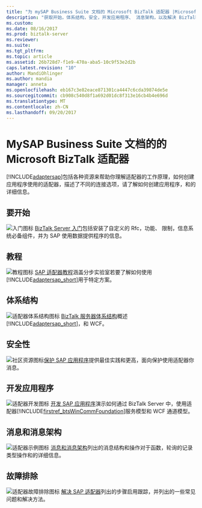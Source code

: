 ```yaml
---
title: "为 mySAP Business Suite 文档的 Microsoft BizTalk 适配器 |Microsoft 文档"
description: "获取开始，体系结构，安全，开发应用程序、 消息架构，以及解决 BizTalk 适配器包中的 mySAP 适配器"
ms.custom: 
ms.date: 08/16/2017
ms.prod: biztalk-server
ms.reviewer: 
ms.suite: 
ms.tgt_pltfrm: 
ms.topic: article
ms.assetid: 26b728d7-f1e9-470a-aba5-10c9f53e2d2b
caps.latest.revision: "10"
author: MandiOhlinger
ms.author: mandia
manager: anneta
ms.openlocfilehash: eb167c3e82eace871301ca4447c6cda39874de5e
ms.sourcegitcommit: cb908c540d8f1a692d01dc8f313e16cb4b4e696d
ms.translationtype: MT
ms.contentlocale: zh-CN
ms.lasthandoff: 09/20/2017
---
```

# <a name="microsoft-biztalk-adapter-for-mysap-business-suite-documentation"></a>MySAP Business Suite 文档的的 Microsoft BizTalk 适配器
[!INCLUDE[adaptersap](../../includes/adaptersap-md.md)]包括各种资源来帮助你理解适配器的工作原理，如何创建应用程序使用的适配器，描述了不同的连接选项，请了解如何创建应用程序，和的详细信息。

## <a name="get-started"></a>要开始
![入门图标](../../adapters-and-accelerators/adapter-oracle-database/media/f397b0c1-6fe1-4247-a868-9efcab4a5f55.gif "f397b0c1-6fe1-4247-a868-9efcab4a5f55") [BizTalk Server 入门](../../core/getting-started-with-biztalk-server.md)包括安装了自定义的 Rfc，功能、 限制，信息系统必备组件，并为 SAP 使用数据提供程序的信息。
  
## <a name="tutorials"></a>教程    

![教程图标](../../adapters-and-accelerators/adapter-oracle-database/media/endtoendtutorials.gif "EndtoEndtutorials") [SAP 适配器教程](../../adapters-and-accelerators/adapter-sap/sap-adapter-tutorials.md)涵盖分步实验室若要了解如何使用[!INCLUDE[adaptersap_short](../../includes/adaptersap-short-md.md)]用于特定方案。

## <a name="architecture"></a>体系结构  
![适配器体系结构图标](../../adapters-and-accelerators/adapter-oracle-database/media/4af6a1c5-948f-4bf7-bb56-4d63a47f4825.gif "4af6a1c5-948f-4bf7-bb56-4d63a47f4825") [BizTalk 服务器体系结构](../../core/biztalk-server-architecture.md)概述[!INCLUDE[adaptersap_short](../../includes/adaptersap-short-md.md)]，和 WCF。

## <a name="security"></a>安全性
![社区资源图标](../../adapters-and-accelerators/adapter-oracle-database/media/community.gif "社区")[保护 SAP 应用程序](../../adapters-and-accelerators/adapter-sap/secure-your-sap-applications.md)提供最佳实践和更高，面向保护使用适配器你消息。

## <a name="developing-apps"></a>开发应用程序
![适配器开发图标](../../adapters-and-accelerators/adapter-oracle-database/media/44af70c9-cab1-4201-9912-d115cbc7e16f.gif "44af70c9-cab1-4201-9912-d115cbc7e16f") [开发 SAP 应用程序](../../adapters-and-accelerators/adapter-sap/develop-your-sap-applications.md)演示如何通过 BizTalk Server 中，使用适配器[!INCLUDE[firstref_btsWinCommFoundation](../../includes/firstref-btswincommfoundation-md.md)]服务模型和 WCF 通道模型。

## <a name="messages-and-message-schemas"></a>消息和消息架构
![适配器示例图标](../../adapters-and-accelerators/adapter-sap/media/2e8eba6a-6ba1-431e-9e0a-f0f45e036e8a.gif "2e8eba6a-6ba1-431e-9e0a-f0f45e036e8a") [消息和消息架构](messages-and-message-schemas-for-biztalk-adapter-for-mysap-business-suite.md)列出的消息结构和操作对于函数，轮询的记录类型操作和的详细信息。

## <a name="troubleshooting"></a>故障排除
![适配器故障排除图标](../../adapters-and-accelerators/adapter-oracle-database/media/383a7392-2eb9-485d-b6a8-0187cd5c709d.gif "383a7392-2eb9-485d-b6a8-0187cd5c709d") [解决 SAP 适配器](../../adapters-and-accelerators/adapter-sap/troubleshoot-the-sap-adapter.md)列出的步骤启用跟踪，并列出的一些常见问题和解决方法。 


